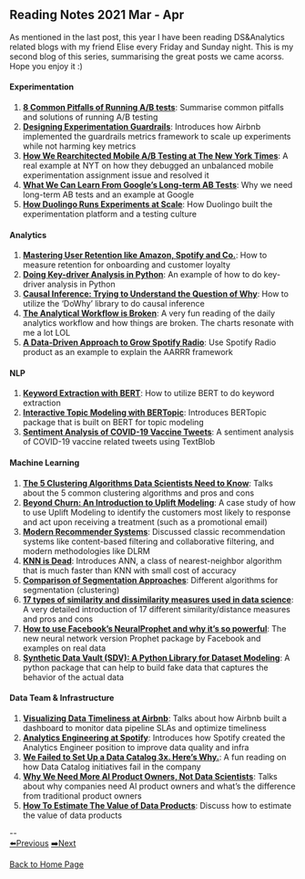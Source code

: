 ## Reading Notes 2021 Mar - Apr

As mentioned in the last post, this year I have been reading DS&Analytics related blogs with my friend Elise every Friday and Sunday night. This is my second blog of this series, summarising the great posts we came acorss. Hope you enjoy it :)  

#### Experimentation  
1. [**8 Common Pitfalls of Running A/B tests**](https://towardsdatascience.com/online-controlled-experiment-8-common-pitfalls-and-solutions-ea4488e5a82e): Summarise common pitfalls and solutions of running A/B testing  
2. [**Designing Experimentation Guardrails**](https://medium.com/airbnb-engineering/designing-experimentation-guardrails-ed6a976ec669): Introduces how Airbnb implemented the guardrails metrics framework to scale up experiments while not harming key metrics  
3. [**How We Rearchitected Mobile A/B Testing at The New York Times**](https://open.nytimes.com/how-we-rearchitected-mobile-a-b-testing-at-the-new-york-times-78eb428d9132): A real example at NYT on how they debugged an unbalanced mobile experimentation assignment issue and resolved it  
4. [**What We Can Learn From Google’s Long-term AB Tests**](https://towardsdatascience.com/what-we-can-learn-from-googles-long-term-ab-test-64e45b649cc4): Why we need long-term AB tests and an example at Google  
5. [**How Duolingo Runs Experiments at Scale**](https://medium.com/geekculture/how-duolingo-runs-experiments-at-scale-426ad8351d97): How Duolingo built the experimentation platform and a testing culture  

#### Analytics
1. [**Mastering User Retention like Amazon, Spotify and Co.**](https://productcoalition.com/mastering-user-retention-like-amazon-spotify-and-co-5d2bd2931717): How to measure retention for onboarding and customer loyalty  
2. [**Doing Key-driver Analysis in Python**](https://towardsdatascience.com/key-driver-analysis-in-python-788beb9b8a7d): An example of how to do key-driver analysis in Python  
3. [**Causal Inference: Trying to Understand the Question of Why**](https://towardsdatascience.com/implementing-causal-inference-a-key-step-towards-agi-de2cde8ea599): How to utilize the ‘DoWhy’ library to do causal inference  
4. [**The Analytical Workflow is Broken**](https://count.co/blog/posts/the-analytical-workflow-is-broken): A very fun reading of the daily analytics workflow and how things are broken. The charts resonate with me a lot LOL  
5. [**A Data-Driven Approach to Grow Spotify Radio**](https://productcoalition.com/tackling-the-product-growth-question-5115113fb039): Use Spotify Radio product as an example to explain the AARRR framework  

#### NLP
1. [**Keyword Extraction with BERT**](https://towardsdatascience.com/keyword-extraction-with-bert-724efca412ea): How to utilize BERT to do keyword extraction
2. [**Interactive Topic Modeling with BERTopic**](https://towardsdatascience.com/interactive-topic-modeling-with-bertopic-1ea55e7d73d8): Introduces BERTopic package that is built on BERT for topic modeling  
3. [**Sentiment Analysis of COVID-19 Vaccine Tweets**](https://towardsdatascience.com/sentiment-analysis-of-covid-19-vaccine-tweets-dc6f41a5e1af): A sentiment analysis of COVID-19 vaccine related tweets using TextBlob  

#### Machine Learning  
1. [**The 5 Clustering Algorithms Data Scientists Need to Know**](https://towardsdatascience.com/the-5-clustering-algorithms-data-scientists-need-to-know-a36d136ef68): Talks about the 5 common clustering algorithms and pros and cons  
2. [**Beyond Churn: An Introduction to Uplift Modeling**](https://towardsdatascience.com/beyond-churn-an-introduction-to-uplift-modeling-d1d9af7be): A case study of how to use Uplift Modeling to identify the customers most likely to response and act upon receiving a treatment (such as a promotional email)  
3. [**Modern Recommender Systems**](https://towardsdatascience.com/modern-recommender-systems-a0c727609aa8): Discussed classic recommendation systems like content-based filtering and collaborative filtering, and modern methodologies like DLRM   
4. [**KNN is Dead**](https://pub.towardsai.net/knn-k-nearest-neighbors-is-dead-fc16507eb3e): Introduces ANN, a class of nearest-neighbor algorithm that is much faster than KNN with small cost of accuracy  
5. [**Comparison of Segmentation Approaches**](https://www.decisionanalyst.com/whitepapers/comparesegmentation/): Different algorithms for segmentation (clustering)  
6. [**17 types of similarity and dissimilarity measures used in data science**](https://towardsdatascience.com/17-types-of-similarity-and-dissimilarity-measures-used-in-data-science-3eb914d2681): A very detailed introduction of 17 different similarity/distance measures and pros and cons  
7. [**How to use Facebook’s NeuralProphet and why it’s so powerful**](https://towardsdatascience.com/how-to-use-facebooks-neuralprophet-and-why-it-s-so-powerful-136652d2da8b): The new neural network version Prophet package by Facebook and examples on real data  
8. [**Synthetic Data Vault (SDV): A Python Library for Dataset Modeling**](https://towardsdatascience.com/synthetic-data-vault-sdv-a-python-library-for-dataset-modeling-b48c406e7398): A python package that can help to build fake data that captures the behavior of the actual data  

#### Data Team & Infrastructure  
1. [**Visualizing Data Timeliness at Airbnb**](https://medium.com/airbnb-engineering/visualizing-data-timeliness-at-airbnb-ee638fdf4710): Talks about how Airbnb built a dashboard to monitor data pipeline SLAs and optimize timeliness  
2. [**Analytics Engineering at Spotify**](https://medium.com/spotify-insights/analytics-engineering-at-spotify-f165180a6722): Introduces how Spotify created the Analytics Engineer position to improve data quality and infra  
3. [**We Failed to Set Up a Data Catalog 3x. Here’s Why.**](https://towardsdatascience.com/our-learnings-from-3-failures-over-5-years-to-set-up-a-data-catalog-fb9778e25d4e): A fun reading on how Data Catalog initiatives fail in the company  
4. [**Why We Need More AI Product Owners, Not Data Scientists**](https://towardsdatascience.com/why-we-need-more-ai-product-owners-not-data-scientists-e481cef39b90): Talks about why companies need AI product owners and what’s the difference from traditional product owners  
5. [**How To Estimate The Value of Data Products**](https://towardsdatascience.com/how-to-estimate-the-value-of-data-products-8297dd92109): Discuss how to estimate the value of data products  

--  
[⬅️Previous](https://yudong-94.github.io/personal-website/blogs/reading_notes_2021_1)   [➡️Next](https://yudong-94.github.io/personal-website/blogs/reading_notes_2021_3)  

<a href="https://yudong-94.github.io/personal-website/" title="Back to Home Page">Back to Home Page</a>
